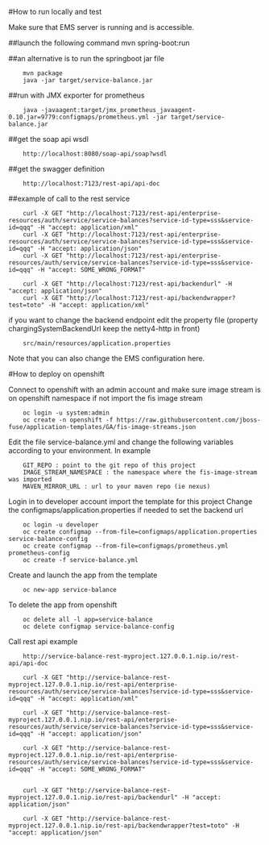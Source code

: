 #How to run locally and test

Make sure that EMS server is running and is accessible.

##launch the following command
		mvn spring-boot:run

##an alternative is to run the springboot jar file

		mvn package
		java -jar target/service-balance.jar

##run with JMX exporter for prometheus

		java -javaagent:target/jmx_prometheus_javaagent-0.10.jar=9779:configmaps/prometheus.yml -jar target/service-balance.jar

##get the soap api wsdl

		http://localhost:8080/soap-api/soap?wsdl

##get the swagger definition
	
		http://localhost:7123/rest-api/api-doc
	
##example of call to the rest service

		curl -X GET "http://localhost:7123/rest-api/enterprise-resources/auth/service/service-balances?service-id-type=sss&service-id=qqq" -H "accept: application/xml"
		curl -X GET "http://localhost:7123/rest-api/enterprise-resources/auth/service/service-balances?service-id-type=sss&service-id=qqq" -H "accept: application/json"
		curl -X GET "http://localhost:7123/rest-api/enterprise-resources/auth/service/service-balances?service-id-type=sss&service-id=qqq" -H "accept: SOME_WRONG_FORMAT"
		
		curl -X GET "http://localhost:7123/rest-api/backendurl" -H "accept: application/json"
		curl -X GET "http://localhost:7123/rest-api/backendwrapper?test=toto" -H "accept: application/xml"
		
if you want to change the backend endpoint edit the property file (property chargingSystemBackendUrl keep the netty4-http in front) 
		
		src/main/resources/application.properties

Note that you can also change the EMS configuration here.


#How to deploy on openshift

Connect to openshift with an admin account and make sure image stream is on openshift namespace
if not import the fis image stream

		oc login -u system:admin
		oc create -n openshift -f https://raw.githubusercontent.com/jboss-fuse/application-templates/GA/fis-image-streams.json

Edit the file service-balance.yml and change the following variables according to your environment. In example

		GIT_REPO : point to the git repo of this project
		IMAGE_STREAM_NAMESPACE : the namespace where the fis-image-stream was imported
		MAVEN_MIRROR_URL : url to your maven repo (ie nexus)

Login in to developer account import the template for this project
Change the configmaps/application.properties if needed to set the backend url
	
		oc login -u developer
		oc create configmap --from-file=configmaps/application.properties service-balance-config
		oc create configmap --from-file=configmaps/prometheus.yml prometheus-config
		oc create -f service-balance.yml


Create and launch the app from the template
	
		oc new-app service-balance
	
To delete the app from openshift
	
		oc delete all -l app=service-balance
		oc delete configmap service-balance-config
		
Call rest api example 

		http://service-balance-rest-myproject.127.0.0.1.nip.io/rest-api/api-doc

		curl -X GET "http://service-balance-rest-myproject.127.0.0.1.nip.io/rest-api/enterprise-resources/auth/service/service-balances?service-id-type=sss&service-id=qqq" -H "accept: application/xml"

		curl -X GET "http://service-balance-rest-myproject.127.0.0.1.nip.io/rest-api/enterprise-resources/auth/service/service-balances?service-id-type=sss&service-id=qqq" -H "accept: application/json"
		
		curl -X GET "http://service-balance-rest-myproject.127.0.0.1.nip.io/rest-api/enterprise-resources/auth/service/service-balances?service-id-type=sss&service-id=qqq" -H "accept: SOME_WRONG_FORMAT"
		
		
		curl -X GET "http://service-balance-rest-myproject.127.0.0.1.nip.io/rest-api/backendurl" -H "accept: application/json"

		curl -X GET "http://service-balance-rest-myproject.127.0.0.1.nip.io/rest-api/backendwrapper?test=toto" -H "accept: application/json"
	
